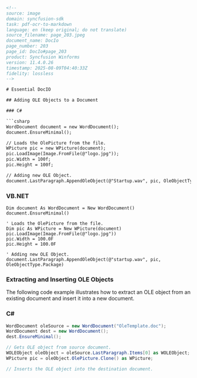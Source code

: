 ```html
<!-- 
source: image
domain: syncfusion-sdk
task: pdf-ocr-to-markdown
language: en (keep original; do not translate)
source_filename: page_203.jpeg
document_name: DocIo
page_number: 203
page_id: DocIo#page_203
product: Syncfusion Winforms
version: 11.4.0.26
timestamp: 2025-08-09T04:40:33Z
fidelity: lossless
-->

# Essential DocIO

## Adding OLE Objects to a Document

### C#

```csharp
WordDocument document = new WordDocument();
document.EnsureMinimal();

// Loads the OlePicture from the file.
WPicture pic = new WPicture(document);
pic.LoadImage(Image.FromFile(@"logo.jpg"));
pic.Width = 100f;
pic.Height = 100f;

// Adding new OLE Object.
document.LastParagraph.AppendOleObject(@"Startup.wav", pic, OleObjectType.Package);
```

### VB.NET

```vbnet
Dim document As WordDocument = New WordDocument()
document.EnsureMinimal()

' Loads the OlePicture from the file.
Dim pic As WPicture = New WPicture(document)
pic.LoadImage(Image.FromFile(@"logo.jpg"))
pic.Width = 100.0F
pic.Height = 100.0F

' Adding new OLE Object.
document.LastParagraph.AppendOleObject(@"startup.wav", pic, OleObjectType.Package)
```

### Extracting and Inserting OLE Objects

The following code example illustrates how to extract an OLE object from an existing document and insert it into a new document.

### C#

```csharp
WordDocument oleSource = new WordDocument("OleTemplate.doc");
WordDocument dest = new WordDocument();
dest.EnsureMinimal();

// Gets OLE object from source document.
WOLEObject oleObject = oleSource.LastParagraph.Items[0] as WOLEObject;
WPicture pic = oleObject.OlePicture.Clone() as WPicture;

// Inserts the OLE object into the destination document.
```

<!-- tags: [syncfusion-sdk, essential docio, ole objects, document manipulation, document api, ole insertion, ole extraction] keywords: [DocIO, OLE, WordDocument, WPicture, WOLEObject, OlePicture, OleObjectType, ensure minimal, append ole object] -->
```